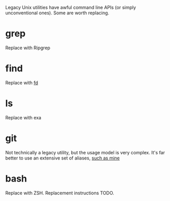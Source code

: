 Legacy Unix utilities have awful command line APIs (or simply unconventional ones). Some are worth replacing.

# grep

Replace with Ripgrep

# find

Replace with [fd](https://github.com/sharkdp/fd)

# ls

Replace with exa

# git

Not technically a legacy utility, but the usage model is very complex. It's far better to use an extensive set of aliases, [such as mine](https://github.com/pandruszkow/gitconfigure)

# bash

Replace with ZSH. Replacement instructions TODO.

